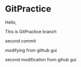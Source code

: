 # GitPractice
Hello, 

This is GitPractice branch

second commit

modifying from github gui

second modification from gihub gui
